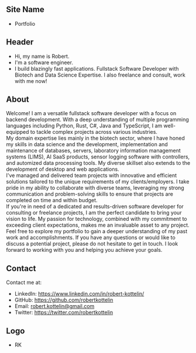 ## Site Name
- Portfolio

## Header
- Hi, my name is Robert. 
- I'm a software engineer.
- I build blazingly fast applications. Fullstack Software Developer with Biotech and Data Science Expertise. I also freelance and consult, work with me now!

## About
Welcome! I am a versatile fullstack software developer with a focus on backend development. With a deep understanding of multiple programming languages including Python, Rust, C#, Java and TypeScript, I am well-equipped to tackle complex projects across various industries.  
My domain expertise lies mainly in the biotech sector, where I have honed my skills in data science and the development, implementation and maintenance of databases, servers, laboratory information management systems (LIMS), AI SaaS products, sensor logging software with controllers, and automized data processing tools. My diverse skillset also extends to the development of desktop and web applications.  
I've managed and delivered team projects with innovative and efficient solutions tailored to the unique requirements of my clients/employers. I take pride in my ability to collaborate with diverse teams, leveraging my strong communication and problem-solving skills to ensure that projects are completed on time and within budget.  
If you're in need of a dedicated and results-driven software developer for consulting or freelance projects, I am the perfect candidate to bring your vision to life. My passion for technology, combined with my commitment to exceeding client expectations, makes me an invaluable asset to any project.  
Feel free to explore my portfolio to gain a deeper understanding of my past work and accomplishments. If you have any questions or would like to discuss a potential project, please do not hesitate to get in touch. I look forward to working with you and helping you achieve your goals.

## Contact
Contact me at:
- LinkedIn: https://www.linkedin.com/in/robert-kottelin/
- GitHub: https://github.com/robertkottelin
- Email: robert.kottelin@gmail.com
- Twitter: https://twitter.com/robertkottelin

## Logo
- RK
